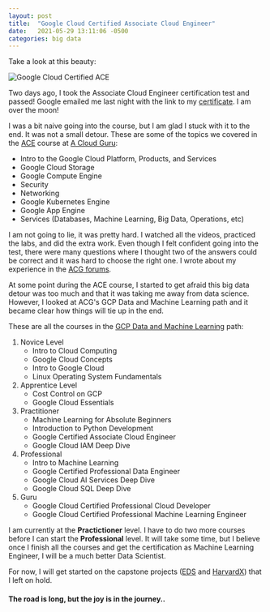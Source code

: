 ```yaml
---
layout: post
title:  "Google Cloud Certified Associate Cloud Engineer"
date:   2021-05-29 13:11:06 -0500
categories: big data
---
```

Take a look at this beauty:

![Google Cloud Certified ACE](/my_blog/assets/images/ggcace.png)

Two days ago, I took the Associate Cloud Engineer certification test and passed! Google emailed me last night with the link to my [certificate][cert]. I am over the moon!

I was a bit naive going into the course, but I am glad I stuck with it to the end. It was not a small detour. These are some of the topics we covered in the [ACE][ace] course at [A Cloud Guru][acg]:

* Intro to the Google Cloud Platform, Products, and Services
* Google Cloud Storage
* Google Compute Engine   
* Security  
* Networking
* Google Kubernetes Engine
* Google App Engine
* Services (Databases, Machine Learning, Big Data, Operations, etc)

I am not going to lie, it was pretty hard. I watched all the videos, practiced the labs, and did the extra work. Even though I felt confident going into the test, there were many questions where I thought two of the answers could be correct and it was hard to choose the right one. I wrote about my experience in the [ACG forums][acg post].

At some point during the ACE course, I started to get afraid this big data detour was too much and that it was taking me away from data science. However, I looked at ACG's GCP Data and Machine Learning path and it became clear how things will tie up in the end.

These are all the courses in the [GCP Data and Machine Learning][DM path] path:

1. Novice Level
	* Intro to Cloud Computing
	* Google Cloud Concepts
	* Intro to Google Cloud
	* Linux Operating System Fundamentals
2. Apprentice Level
	* Cost Control on GCP
	* Google Cloud Essentials
3. Practitioner
	* Machine Learning for Absolute Beginners
	* Introduction to Python Development
	* Google Certified Associate Cloud Engineer
	* Google Cloud IAM Deep Dive
4. Professional
	* Intro to Machine Learning
	* Google Certified Professional Data Engineer
	* Google Cloud AI Services Deep Dive
	* Google Cloud SQL Deep Dive
5. Guru
	* Google Cloud Certified Professional Cloud Developer
	* Google Cloud Certified Professional Machine Learning Engineer
	
I am currently at the **Practictioner** level. I have to do two more courses before I can start the **Professional** level. It will take some time, but I believe once I finish all the courses and get the certification as Machine Learning Engineer, I will be a much better Data Scientist.

For now, I will get started on the capstone projects ([EDS][eds] and [HarvardX][capstone]) that I left on hold.

#### The road is long, but the joy is in the journey..

[cert]: https://www.credential.net/89c7c1df-eda9-4e11-bcfc-d061c414cc30
[ace]: https://acloudguru.com/course/google-certified-associate-cloud-engineer
[acg]: https://acloudguru.com/
[acg post]: https://acloud.guru/forums/gcp-certified-associate-cloud-engineer/discussion/-MaiuHJ8ivfCuDw7rJ-L/google_cloud_associate_cloud_e
[DM path]: https://learn.acloud.guru/learning-path/gcp-data-ml
[eds]: https://elitedatascience.com
[capstone]: https://www.edx.org/course/data-science-capstone